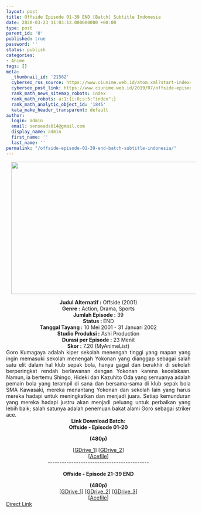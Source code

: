 ```yaml
---
layout: post
title: Offside Episode 01-39 END [Batch] Subtitle Indonesia
date: 2020-03-23 11:03:13.000000000 +00:00
type: post
parent_id: '0'
published: true
password: ''
status: publish
categories:
- Anime
tags: []
meta:
  _thumbnail_id: '21562'
  cyberseo_rss_source: https://www.ciunime.web.id/atom.xml?start-index=1051&max-results=150
  cyberseo_post_link: https://www.ciunime.web.id/2019/07/offside-episode-01-39-end-batch.html
  rank_math_news_sitemap_robots: index
  rank_math_robots: a:1:{i:0;s:5:"index";}
  rank_math_analytic_object_id: '1845'
  kata_make_header_transparent: default
author:
  login: admin
  email: senseads014@gmail.com
  display_name: admin
  first_name: ''
  last_name: ''
permalink: "/offside-episode-01-39-end-batch-subtitle-indonesia/"
---
```

<div class="separator" style="clear: both; text-align: center;"><a href="https://1.bp.blogspot.com/-DOi8fmvb--Y/XSmyAQ7rseI/AAAAAAAAbpc/1Qs2bbQPNCkkZTRMjR4S-D2H5mBuAkNyACLcBGAs/s1600/Offside.jpg" imageanchor="1" style="margin-left: 1em; margin-right: 1em;"><img border="0" data-original-height="720" data-original-width="1280" height="360" src="{{ site.baseurl }}/assets/2020/03/Offside.jpg" width="640" /></a></div>
<p>
<div style="text-align: center;"><b>Judul</b><b><b> Alternatif</b> :</b> Offside (2001)</div>
<div style="text-align: center;"><b><b>Genre :</b></b> Action, Drama, Sports</div>
<div style="text-align: center;"><b>Jumlah Episode :</b> 39<br /><b>Status :&nbsp;</b>END<br /><b>Tanggal Tayang :</b> 10 Mei 2001 - 31 Januari 2002<br /><b>Studio Produksi :</b> Ashi Production<br /><b>Durasi per Episode :</b> 23 Menit</div>
<div style="text-align: center;"><b>Skor :</b> 7.20 (MyAnimeList)</div>
<div style="text-align: center;"></div>
<div style="text-align: justify;">Goro Kumagaya adalah kiper sekolah menengah tinggi yang mapan yang ingin memasuki sekolah menengah Yokonan yang dianggap sebagai salah satu elit dalam hal klub sepak bola, hanya gagal dan berakhir di sekolah berperingkat rendah berlawanan dengan Yokonan karena kecelakaan. Namun, ia bertemu Shingo, Hideki dan Kazuhito Oda yang semuanya adalah pemain bola yang terampil di sana dan bersama-sama di klub sepak bola SMA Kawasaki, mereka menantang Yokonan dan sekolah lain yang harus mereka hadapi untuk meningkatkan dan menjadi juara. Setiap kemunduran yang mereka hadapi justru akan menjadi peluang untuk perbaikan yang lebih baik; salah satunya adalah penemuan bakat alami Goro sebagai striker ace.</div>
<div style="text-align: justify;"></div>
<div style="text-align: justify;"></div>
<div style="text-align: center;"><b>Link Download Batch:</b></div>
<div style="text-align: center;"><b>Offside - Episode 01-20</b></p>
<p><b>(480p)</b></div>
<div style="text-align: center;">[<a href="https://drive.google.com/uc?id=19ehODaRTZdd_7KAIT5j-kM8HynlLG7UN" target="_blank" rel="noopener">GDrive_1</a>] [<a href="https://drive.google.com/uc?id=1Rx2mi7crK9YHSkSmtPAqoib2VROjOykq" target="_blank" rel="noopener">GDrive_2</a>]<br />[<a href="https://acefile.co/f/11080310/kusonime-offside-01-20-rar" target="_blank" rel="noopener">Acefile</a>]</div>
<div style="text-align: center;">
<div style="text-align: center;">-------------------------------------------</p>
</div>
<p><b>Offside - Episode 21-39 END</b></p>
<div style="text-align: center;"><b>(480p)</b></div>
<div style="text-align: center;">[<a href="https://drive.google.com/uc?id=1htkX4iTYsUGnfVXxwqStypJKVbG_FFaA" target="_blank" rel="noopener">GDrive_1</a>] [<a href="https://drive.google.com/uc?id=1X9yTeZSlIgciDNsmhpDuNRYvGLJbhoZ2" target="_blank" rel="noopener">GDrive_2</a>] [<a href="https://drive.google.com/uc?id=1PQb0f3sq0rBgt9EzTUMz9oPaeMwdR9Mm" target="_blank" rel="noopener">GDrive_3</a>]<br />[<a href="https://acefile.co/f/11080313/kusonime-offside-21-39-rar" target="_blank" rel="noopener">Acefile</a>]</div>
</div>
<link rel="stylesheet" href="https://cdnjs.cloudflare.com/ajax/libs/font-awesome/4.7.0/css/font-awesome.min.css" />
<div class="divbtn"> <a href="https://handymansurrender.com/fihup8buzv?key=94550f7ce39444073321dde3b8782f97" class="btn"><i class="fa fa-download"></i> Direct Link</a> </div>

